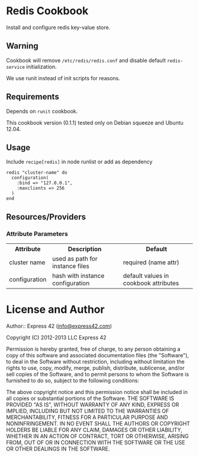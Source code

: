 Redis Cookbook
======================

Install and configure redis key-value store.

## Warning

Cookbook will remove ```/etc/redis/redis.conf``` and disable default ```redis-service``` initialization.

We use runit instead of init scripts for reasons.

## Requirements

Depends on ```runit``` cookbook.

This cookbook version (0.1.1) tested only on Debian squeeze and Ubuntu 12.04.

## Usage

Include ```recipe[redis]``` in node runlist or add as dependency

```
redis "cluster-name" do
  configuration(
    :bind => "127.0.0.1",
    :maxclients => 256
  )
end

```

## Resources/Providers

### Attribute Parameters

<table>
  <th>Attribute</th>
  <th>Description</th>
  <th>Default</th>
  <tr>
    <td>cluster name</td>
    <td>used as path for instance files</td>
    <td>required (name attr)</td>
  </tr>
  <tr>
    <td>configuration</td>
    <td>hash with instance configuration</td>
    <td>default values in cookbook attributes</td>
  </tr>
</table>

License and Author
==================

Author:: Express 42 (<info@express42.com>)

Copyright (C) 2012-2013 LLC Express 42

Permission is hereby granted, free of charge, to any person obtaining a copy of
this software and associated documentation files (the "Software"), to deal in
the Software without restriction, including without limitation the rights to
use, copy, modify, merge, publish, distribute, sublicense, and/or sell copies
of the Software, and to permit persons to whom the Software is furnished to do
so, subject to the following conditions:

The above copyright notice and this permission notice shall be included in all
copies or substantial portions of the Software.
THE SOFTWARE IS PROVIDED "AS IS", WITHOUT WARRANTY OF ANY KIND, EXPRESS OR IMPLIED, INCLUDING BUT NOT LIMITED TO THE WARRANTIES OF MERCHANTABILITY, FITNESS FOR A PARTICULAR PURPOSE AND NONINFRINGEMENT. IN NO EVENT SHALL THE AUTHORS OR COPYRIGHT HOLDERS BE LIABLE FOR ANY CLAIM, DAMAGES OR OTHER LIABILITY, WHETHER IN AN ACTION OF CONTRACT, TORT OR OTHERWISE, ARISING FROM, OUT OF OR IN CONNECTION WITH THE SOFTWARE OR THE USE OR OTHER DEALINGS IN THE SOFTWARE.

